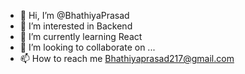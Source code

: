 - 👋 Hi, I’m @BhathiyaPrasad
- 👀 I’m interested in Backend
- 🌱 I’m currently learning React
- 💞️ I’m looking to collaborate on ...
- 📫 How to reach me Bhathiyaprasad217@gmail.com

<!---
BhathiyaPrasad/BhathiyaPrasad is a ✨ special ✨ repository because its `README.md` (this file) appears on your GitHub profile.
You can click the Preview link to take a look at your changes.
--->
